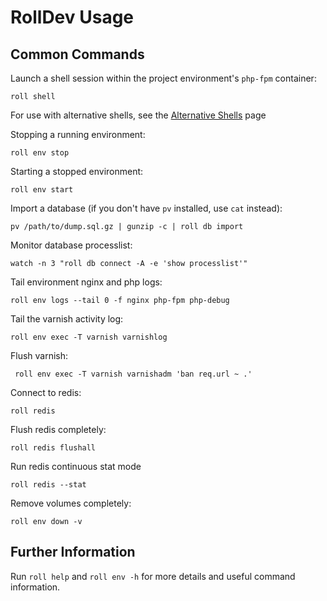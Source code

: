 # RollDev Usage

## Common Commands

Launch a shell session within the project environment's `php-fpm` container:

    roll shell

For use with alternative shells, see the
[Alternative Shells](configuration/alternative-shells.md) page

Stopping a running environment:

    roll env stop

Starting a stopped environment:

    roll env start

Import a database (if you don't have `pv` installed, use `cat` instead):

    pv /path/to/dump.sql.gz | gunzip -c | roll db import

Monitor database processlist:

    watch -n 3 "roll db connect -A -e 'show processlist'"

Tail environment nginx and php logs:

    roll env logs --tail 0 -f nginx php-fpm php-debug

Tail the varnish activity log:

    roll env exec -T varnish varnishlog

Flush varnish:

     roll env exec -T varnish varnishadm 'ban req.url ~ .' 

Connect to redis:

    roll redis

Flush redis completely:

    roll redis flushall

Run redis continuous stat mode

    roll redis --stat

Remove volumes completely:

    roll env down -v

## Further Information

Run `roll help` and `roll env -h` for more details and useful command information.
